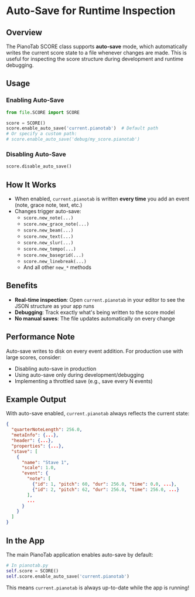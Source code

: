# Auto-Save for Runtime Inspection

## Overview
The PianoTab SCORE class supports **auto-save** mode, which automatically writes the current score state to a file whenever changes are made. This is useful for inspecting the score structure during development and runtime debugging.

## Usage

### Enabling Auto-Save
```python
from file.SCORE import SCORE

score = SCORE()
score.enable_auto_save('current.pianotab')  # Default path
# Or specify a custom path:
# score.enable_auto_save('debug/my_score.pianotab')
```

### Disabling Auto-Save
```python
score.disable_auto_save()
```

## How It Works
- When enabled, `current.pianotab` is written **every time** you add an event (note, grace note, text, etc.)
- Changes trigger auto-save:
  - `score.new_note(...)`
  - `score.new_grace_note(...)`
  - `score.new_beam(...)`
  - `score.new_text(...)`
  - `score.new_slur(...)`
  - `score.new_tempo(...)`
  - `score.new_basegrid(...)`
  - `score.new_linebreak(...)`
  - And all other `new_*` methods

## Benefits
- **Real-time inspection**: Open `current.pianotab` in your editor to see the JSON structure as your app runs
- **Debugging**: Track exactly what's being written to the score model
- **No manual saves**: The file updates automatically on every change

## Performance Note
Auto-save writes to disk on every event addition. For production use with large scores, consider:
- Disabling auto-save in production
- Using auto-save only during development/debugging
- Implementing a throttled save (e.g., save every N events)

## Example Output
With auto-save enabled, `current.pianotab` always reflects the current state:

```json
{
  "quarterNoteLength": 256.0,
  "metaInfo": {...},
  "header": {...},
  "properties": {...},
  "stave": [
    {
      "name": "Stave 1",
      "scale": 1.0,
      "event": {
        "note": [
          {"id": 1, "pitch": 60, "dur": 256.0, "time": 0.0, ...},
          {"id": 2, "pitch": 62, "dur": 256.0, "time": 256.0, ...}
        ],
        ...
      }
    }
  ]
}
```

## In the App
The main PianoTab application enables auto-save by default:

```python
# In pianotab.py
self.score = SCORE()
self.score.enable_auto_save('current.pianotab')
```

This means `current.pianotab` is always up-to-date while the app is running!
